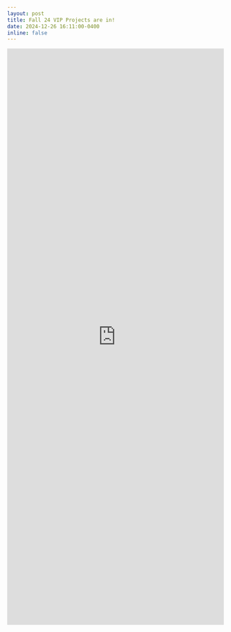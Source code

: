 ```yaml
---
layout: post
title: Fall 24 VIP Projects are in!
date: 2024-12-26 16:11:00-0400
inline: false
---
```


<div>
    <iframe src="https://www.linkedin.com/embed/feed/update/urn:li:share:7278101696201867268" height="1338" width="504" frameborder="0" allowfullscreen="" title="Embedded post"></iframe>
</div>